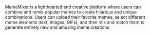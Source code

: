 MemeMixer is a lighthearted and creative platform where users can combine and remix popular memes to create hilarious and unique combinations. Users can upload their favorite memes, select different meme elements (text, images, GIFs), and then mix and match them to generate entirely new and amusing meme creations.
